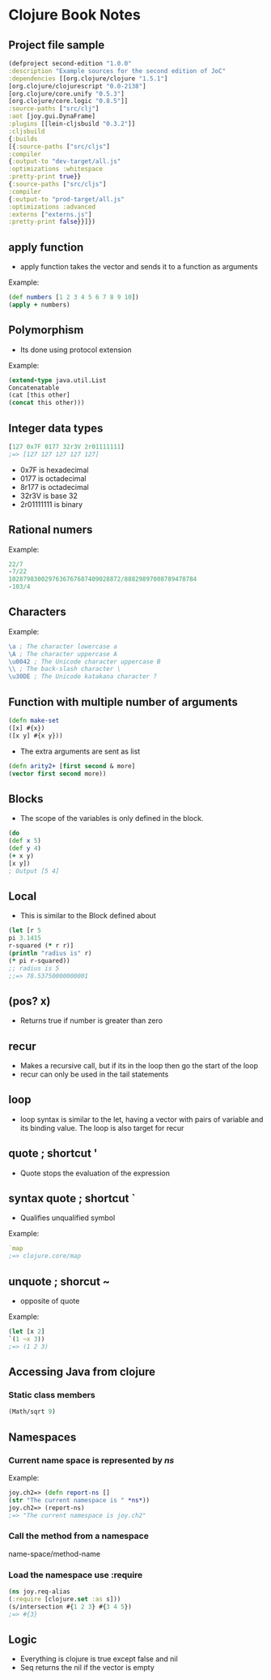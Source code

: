 # Clojure Book Notes

## Project file sample

```clojure
(defproject second-edition "1.0.0"
:description "Example sources for the second edition of JoC"
:dependencies [[org.clojure/clojure "1.5.1"]
[org.clojure/clojurescript "0.0-2138"]
[org.clojure/core.unify "0.5.3"]
[org.clojure/core.logic "0.8.5"]]
:source-paths ["src/clj"]
:aot [joy.gui.DynaFrame]
:plugins [[lein-cljsbuild "0.3.2"]]
:cljsbuild
{:builds
[{:source-paths ["src/cljs"]
:compiler
{:output-to "dev-target/all.js"
:optimizations :whitespace
:pretty-print true}}
{:source-paths ["src/cljs"]
:compiler
{:output-to "prod-target/all.js"
:optimizations :advanced
:externs ["externs.js"]
:pretty-print false}}]})
```

## apply function

- apply function takes the vector and sends it to a function as arguments

Example:

```clojure
(def numbers [1 2 3 4 5 6 7 8 9 10])
(apply + numbers)
```

## Polymorphism

- Its done using protocol extension

Example:

```clojure
(extend-type java.util.List
Concatenatable
(cat [this other]
(concat this other)))
```

## Integer data types

```clojure
[127 0x7F 0177 32r3V 2r01111111]
;=> [127 127 127 127 127]
```

- 0x7F is hexadecimal
- 0177 is octadecimal
- 8r177 is octadecimal
- 32r3V is base 32
- 2r01111111 is binary

## Rational numers

Example:

```clojure
22/7
-7/22
1028798300297636767687409028872/88829897008789478784
-103/4
```

## Characters

Example:

```clojure
\a ; The character lowercase a
\A ; The character uppercase A
\u0042 ; The Unicode character uppercase B
\\ ; The back-slash character \
\u30DE ; The Unicode katakana character ?
```

## Function with multiple number of arguments

```clojure
(defn make-set
([x] #{x})
([x y] #{x y}))
```

- The extra arguments are sent as list

```clojure
(defn arity2+ [first second & more]
(vector first second more))
```

## Blocks

- The scope of the variables is only defined in the block.

```clojure
(do
(def x 5)
(def y 4)
(+ x y)
[x y])
; Output [5 4]
```

## Local

- This is similar to the Block defined about

```clojure
(let [r 5
pi 3.1415
r-squared (* r r)]
(println "radius is" r)
(* pi r-squared))
;; radius is 5
;;=> 78.53750000000001
```

## (pos? x)

- Returns true if number is greater than zero

## recur

- Makes a recursive call, but if its in the loop then go the start of the loop
- recur can only be used in the tail statements

## loop

- loop syntax is similar to the let, having a vector with pairs of variable and its binding value. The loop is also target for recur

## quote ; shortcut '

- Quote stops the evaluation of the expression

## syntax quote ; shortcut `

- Qualifies unqualified symbol

Example:

```clojure
`map
;=> clojure.core/map
```

## unquote ; shorcut ~

- opposite of quote

Example:

```clojure
(let [x 2]
`(1 ~x 3))
;=> (1 2 3)
```

## Accessing Java from clojure

### Static class members

```clojure
(Math/sqrt 9)
```

## Namespaces

### Current name space is represented by _ns_

Example:

```clojure
joy.ch2=> (defn report-ns []
(str "The current namespace is " *ns*))
joy.ch2=> (report-ns)
;=> "The current namespace is joy.ch2"
```

### Call the method from a namespace

name-space/method-name

### Load the namespace use :require

```clojure
(ns joy.req-alias
(:require [clojure.set :as s]))
(s/intersection #{1 2 3} #{3 4 5})
;=> #{3}
```

## Logic

- Everything is clojure is true except false and nil
- Seq returns the nil if the vector is empty
